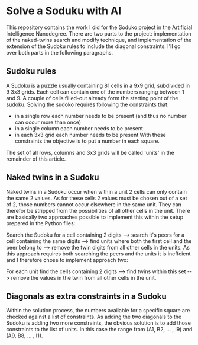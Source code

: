 # Solve a Soduku with AI

This repository contains the work I did for the Soduko project in the Artificial Intelligence Nanodegree. There are two parts to the project: implementation of the naked-twins search and modify technique, and implementation of the extension of the Sudoku rules to include the diagonal constraints. I'll go over both parts in the following paragraphs.

## Sudoku rules

A Sudoku is a puzzle usually containing 81 cells in a 9x9 grid, subdivided in 9 3x3 grids. Each cell can contain one of the numbers ranging between 1 and 9. A couple of cells filled-out already form the starting point of the sudoku. Solving the sudoko requires following the constraints that:
* in a single row each number needs to be present (and thus no number can occur more than once)
* in a single column each number needs to be present
* in each 3x3 grid each number needs to be present
With these constraints the objective is to put a number in each square.

The set of all rows, columns and 3x3 grids will be called 'units' in the remainder of this article.

## Naked twins in a Sudoku

Naked twins in a Sudoku occur when within a unit 2 cells can only contain the same 2 values. As for these cells 2 values must be chosen out of a set of 2, those numbers cannot occur elsewhere in the same unit. They can therefor be stripped from the possibilities of all other cells in the unit. There are basically two approaches possible to implement this within the setup prepared in the Python files: 

Search the Sudoku for a cell containing 2 digits --> search it's peers for a cell containing the same digits --> find units where both the first cell and the peer belong to --> remove the twin digits from all other cells in the units.
As this approach requires both searching the peers and the units it is ineffcient and I therefore chose to implement approach two:

For each unit find the cells containing 2 digits --> find twins within this set --> remove the values in the twin from all other cells in the unit.

## Diagonals as extra constraints in a Sudoku

Within the solution process, the numbers available for a specific square are checked against a list of constraints. As adding the two diagonals to the Sudoku is adding two more constraints, the obvious solution is to add those constraints to the list of units. In this case the range from (A1, B2, ... , I9) and (A9, B8, ... , I1).
